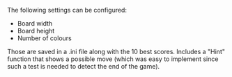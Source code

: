 The following settings can be configured:
- Board width
- Board height
- Number of colours

Those are saved in a .ini file along with the 10 best scores.
Includes a "Hint" function that shows a possible move (which was easy to implement since such a test is needed to detect the end of the game).
